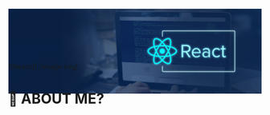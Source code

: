 ![](./react.jpg)

<div class="hello">
![React](./image.svg)
</div>
<style>
.hello{
margin-top:-80px;
}
.hello img{
background-color:transparent;
}
</style>

# 🤔 ABOUT ME?
